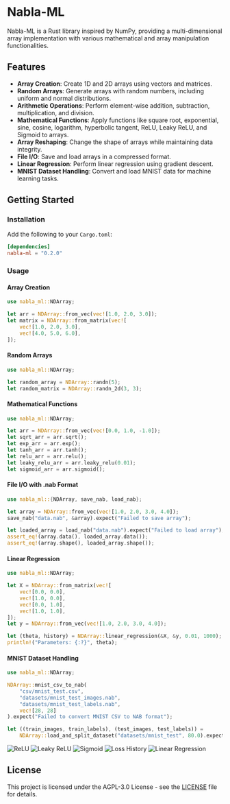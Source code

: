 # Nabla-ML

Nabla-ML is a Rust library inspired by NumPy, providing a multi-dimensional array implementation with various mathematical and array manipulation functionalities.

## Features

- **Array Creation**: Create 1D and 2D arrays using vectors and matrices.
- **Random Arrays**: Generate arrays with random numbers, including uniform and normal distributions.
- **Arithmetic Operations**: Perform element-wise addition, subtraction, multiplication, and division.
- **Mathematical Functions**: Apply functions like square root, exponential, sine, cosine, logarithm, hyperbolic tangent, ReLU, Leaky ReLU, and Sigmoid to arrays.
- **Array Reshaping**: Change the shape of arrays while maintaining data integrity.
- **File I/O**: Save and load arrays in a compressed format.
- **Linear Regression**: Perform linear regression using gradient descent.
- **MNIST Dataset Handling**: Convert and load MNIST data for machine learning tasks.

## Getting Started

### Installation

Add the following to your `Cargo.toml`:

```toml
[dependencies]
nabla-ml = "0.2.0"
```

### Usage

#### Array Creation

```rust
use nabla_ml::NDArray;

let arr = NDArray::from_vec(vec![1.0, 2.0, 3.0]);
let matrix = NDArray::from_matrix(vec![
    vec![1.0, 2.0, 3.0],
    vec![4.0, 5.0, 6.0],
]);
```

#### Random Arrays

```rust
use nabla_ml::NDArray;

let random_array = NDArray::randn(5);
let random_matrix = NDArray::randn_2d(3, 3);
```

#### Mathematical Functions

```rust
use nabla_ml::NDArray;

let arr = NDArray::from_vec(vec![0.0, 1.0, -1.0]);
let sqrt_arr = arr.sqrt();
let exp_arr = arr.exp();
let tanh_arr = arr.tanh();
let relu_arr = arr.relu();
let leaky_relu_arr = arr.leaky_relu(0.01);
let sigmoid_arr = arr.sigmoid();
```

#### File I/O with .nab Format

```rust
use nabla_ml::{NDArray, save_nab, load_nab};

let array = NDArray::from_vec(vec![1.0, 2.0, 3.0, 4.0]);
save_nab("data.nab", &array).expect("Failed to save array");

let loaded_array = load_nab("data.nab").expect("Failed to load array");
assert_eq!(array.data(), loaded_array.data());
assert_eq!(array.shape(), loaded_array.shape());
```

#### Linear Regression

```rust
use nabla_ml::NDArray;

let X = NDArray::from_matrix(vec![
    vec![0.0, 0.0],
    vec![1.0, 0.0],
    vec![0.0, 1.0],
    vec![1.0, 1.0],
]);
let y = NDArray::from_vec(vec![1.0, 2.0, 3.0, 4.0]);

let (theta, history) = NDArray::linear_regression(&X, &y, 0.01, 1000);
println!("Parameters: {:?}", theta);
```

#### MNIST Dataset Handling

```rust
use nabla_ml::NDArray;

NDArray::mnist_csv_to_nab(
    "csv/mnist_test.csv",
    "datasets/mnist_test_images.nab",
    "datasets/mnist_test_labels.nab",
    vec![28, 28]
).expect("Failed to convert MNIST CSV to NAB format");

let ((train_images, train_labels), (test_images, test_labels)) = 
    NDArray::load_and_split_dataset("datasets/mnist_test", 80.0).expect("Failed to load and split dataset");
```

![ReLU](./docs/relu.png)
![Leaky ReLU](./docs/leaky_relu.png)
![Sigmoid](./docs/sigmoid.png)
![Loss History](./docs/loss_history.png)
![Linear Regression](./docs/regression_plot.png)

## License

This project is licensed under the AGPL-3.0 License - see the [LICENSE](LICENSE) file for details.


